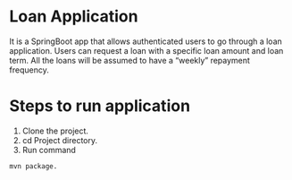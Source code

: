# Loan Application
It is a SpringBoot app that allows authenticated users to go through a loan application. Users can request a loan with a specific loan amount and loan term. All the loans will be assumed to have a “weekly” repayment frequency.

# Steps to run application
1. Clone the project.
2. cd Project directory.
3. Run command 


```code
mvn package.

```
